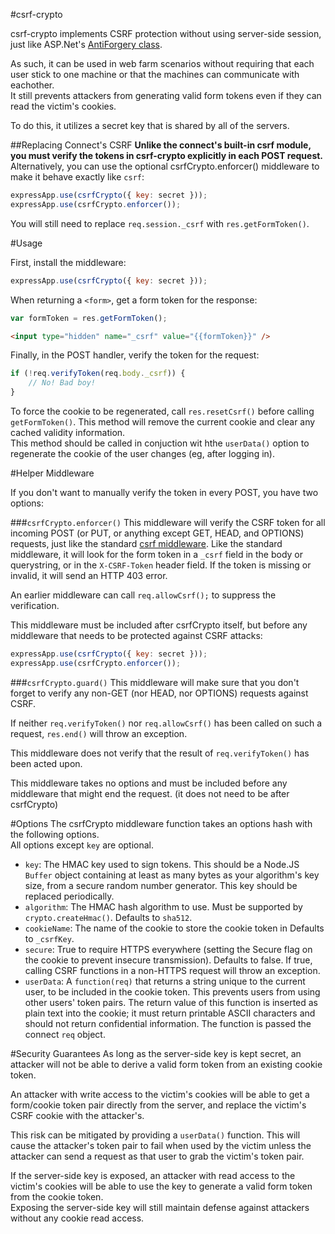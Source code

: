 #csrf-crypto

csrf-crypto implements CSRF protection without using server-side session, just like ASP.Net's [AntiForgery class](http://msdn.microsoft.com/en-us/library/system.web.helpers.antiforgery.aspx).

As such, it can be used in web farm scenarios without requiring that each user stick to one machine or that the machines can communicate with eachother.  
It still prevents attackers from generating valid form tokens even if they can read the victim's cookies.

To do this, it utilizes a secret key that is shared by all of the servers.

##Replacing Connect's CSRF
**Unlike the connect's built-in csrf module, you must verify the tokens in csrf-crypto explicitly in each POST request.**  
Alternatively, you can use the optional csrfCrypto.enforcer() middleware to make it behave exactly like `csrf`:

```js
expressApp.use(csrfCrypto({ key: secret }));
expressApp.use(csrfCrypto.enforcer());
```

You will still need to replace `req.session._csrf` with `res.getFormToken()`.

#Usage

First, install the middleware:

```js
expressApp.use(csrfCrypto({ key: secret }));
```

When returning a `<form>`, get a form token for the response:

```js
var formToken = res.getFormToken();
```
```html
<input type="hidden" name="_csrf" value="{{formToken}}" />
```

Finally, in the POST handler, verify the token for the request:
```js
if (!req.verifyToken(req.body._csrf)) {
	// No! Bad boy!
}
```

To force the cookie to be regenerated, call `res.resetCsrf()` before calling `getFormToken()`.  This method will remove the current cookie and clear any cached validity information.  
This method should be called in conjuction wit hthe `userData()` option to regenerate the cookie of the user changes (eg, after logging in).

#Helper Middleware

If you don't want to manually verify the token in every POST, you have two options:

###`csrfCrypto.enforcer()`
This middleware will verify the CSRF token for all incoming POST (or PUT, or anything except GET, HEAD, and OPTIONS) requests, just like the standard [csrf middleware](http://www.senchalabs.org/connect/csrf.html).  Like the standard middleware, it will look for the form token in a `_csrf` field in the body or querystring, or in the `X-CSRF-Token` header field.  If the token is missing or invalid, it will send an HTTP 403 error.

An earlier middleware can call `req.allowCsrf();` to suppress the verification.

This middleware must be included after csrfCrypto itself, but before any middleware that needs to be protected against CSRF attacks:
```js
expressApp.use(csrfCrypto({ key: secret }));
expressApp.use(csrfCrypto.enforcer());
```

###`csrfCrypto.guard()`
This middleware will make sure that you don't forget to verify any non-GET (nor HEAD, nor OPTIONS) requests against CSRF.

If neither `req.verifyToken()` nor `req.allowCsrf()` has been called on such a request, `res.end()` will throw an exception.

This middleware does not verify that the result of `req.verifyToken()` has been acted upon.

This middleware takes no options and must be included before any middleware that might end the request.  (it does not need to be after csrfCrypto)


#Options
The csrfCrypto middleware function takes an options hash with the following options.  
All options except `key` are optional.

 - `key`: The HMAC key used to sign tokens.  This should be a Node.JS `Buffer` object containing at least as many bytes as your algorithm's key size, from a secure random number generator.  This key should be replaced periodically.
 - `algorithm`: The HMAC hash algorithm to use.  Must be supported by `crypto.createHmac()`.  Defaults to `sha512`.
 - `cookieName`: The name of the cookie to store the cookie token in  Defaults to `_csrfKey`.
 - `secure`: True to require HTTPS everywhere (setting the Secure flag on the cookie to prevent insecure transmission).  Defaults to false.  If true, calling CSRF functions in a non-HTTPS request will throw an exception.
 - `userData`: A `function(req)` that returns a string unique to the current user, to be included in the cookie token.  This prevents users from using other users' token pairs.  The return value of this function is inserted as plain text into the cookie; it must return printable ASCII characters and should not return confidential information.  The function is passed the connect `req` object.

#Security Guarantees
As long as the server-side key is kept secret, an attacker will not be able to derive a valid form token from an existing cookie token.

An attacker with write access to the victim's cookies will be able to get a form/cookie token pair directly from the server, and replace the victim's CSRF cookie with the attacker's.

This risk can be mitigated by providing a `userData()` function.  This will cause the attacker's token pair to fail when used by the victim unless the attacker can send a request as that user to grab the victim's token pair.

If the server-side key is exposed, an attacker with read access to the victim's cookies will be able to use the key to generate a valid form token from the cookie token.  
Exposing the server-side key will still maintain defense against attackers without any cookie read access.